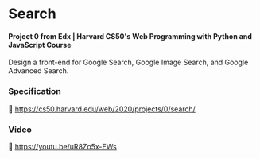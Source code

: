 # Search

#### Project 0 from Edx | Harvard CS50's Web Programming with Python and JavaScript Course

Design a front-end for Google Search, Google Image Search, and Google Advanced Search.

### Specification

🚀 https://cs50.harvard.edu/web/2020/projects/0/search/

### Video

🚀 https://youtu.be/uR8Zo5x-EWs
